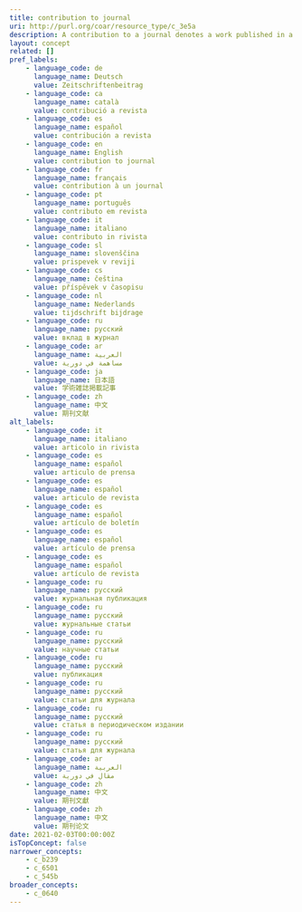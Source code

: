 ```yaml
---
title: contribution to journal
uri: http://purl.org/coar/resource_type/c_3e5a
description: A contribution to a journal denotes a work published in a journal. If applicable sub-terms should be chosen.
layout: concept
related: []
pref_labels:
    - language_code: de
      language_name: Deutsch
      value: Zeitschriftenbeitrag
    - language_code: ca
      language_name: català
      value: contribució a revista
    - language_code: es
      language_name: español
      value: contribución a revista
    - language_code: en
      language_name: English
      value: contribution to journal
    - language_code: fr
      language_name: français
      value: contribution à un journal
    - language_code: pt
      language_name: português
      value: contributo em revista
    - language_code: it
      language_name: italiano
      value: contributo in rivista
    - language_code: sl
      language_name: slovenščina
      value: prispevek v reviji
    - language_code: cs
      language_name: čeština
      value: příspěvek v časopisu
    - language_code: nl
      language_name: Nederlands
      value: tijdschrift bijdrage
    - language_code: ru
      language_name: русский
      value: вклад в журнал
    - language_code: ar
      language_name: العربية
      value: مساهمة في دورية
    - language_code: ja
      language_name: 日本語
      value: 学術雑誌掲載記事
    - language_code: zh
      language_name: 中文
      value: 期刊文献
alt_labels:
    - language_code: it
      language_name: italiano
      value: articolo in rivista
    - language_code: es
      language_name: español
      value: articulo de prensa
    - language_code: es
      language_name: español
      value: articulo de revista
    - language_code: es
      language_name: español
      value: artículo de boletín
    - language_code: es
      language_name: español
      value: artículo de prensa
    - language_code: es
      language_name: español
      value: artículo de revista
    - language_code: ru
      language_name: русский
      value: журнальная публикация
    - language_code: ru
      language_name: русский
      value: журнальные статьи
    - language_code: ru
      language_name: русский
      value: научные статьи
    - language_code: ru
      language_name: русский
      value: публикация
    - language_code: ru
      language_name: русский
      value: статьи для журнала
    - language_code: ru
      language_name: русский
      value: статья в периодическом издании
    - language_code: ru
      language_name: русский
      value: статья для журнала
    - language_code: ar
      language_name: العربية
      value: مقال في دورية
    - language_code: zh
      language_name: 中文
      value: 期刊文獻
    - language_code: zh
      language_name: 中文
      value: 期刊论文
date: 2021-02-03T00:00:00Z
isTopConcept: false
narrower_concepts:
    - c_b239
    - c_6501
    - c_545b
broader_concepts:
    - c_0640
---
```


